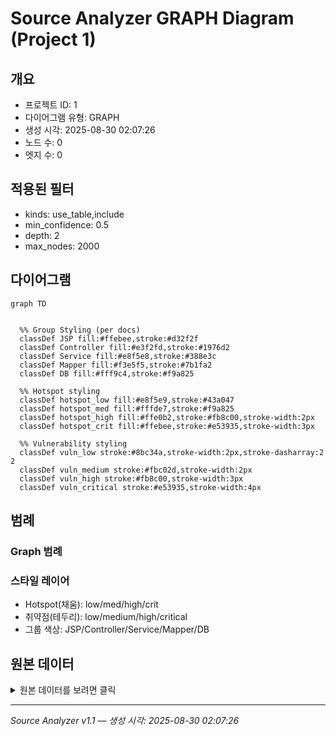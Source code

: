 # Source Analyzer GRAPH Diagram (Project 1)

## 개요
- 프로젝트 ID: 1
- 다이어그램 유형: GRAPH
- 생성 시각: 2025-08-30 02:07:26
- 노드 수: 0
- 엣지 수: 0

## 적용된 필터

- kinds: use_table,include
- min_confidence: 0.5
- depth: 2
- max_nodes: 2000

## 다이어그램

```mermaid
graph TD


  %% Group Styling (per docs)
  classDef JSP fill:#ffebee,stroke:#d32f2f
  classDef Controller fill:#e3f2fd,stroke:#1976d2
  classDef Service fill:#e8f5e8,stroke:#388e3c
  classDef Mapper fill:#f3e5f5,stroke:#7b1fa2
  classDef DB fill:#fff9c4,stroke:#f9a825

  %% Hotspot styling
  classDef hotspot_low fill:#e8f5e9,stroke:#43a047
  classDef hotspot_med fill:#fffde7,stroke:#f9a825
  classDef hotspot_high fill:#ffe0b2,stroke:#fb8c00,stroke-width:2px
  classDef hotspot_crit fill:#ffebee,stroke:#e53935,stroke-width:3px

  %% Vulnerability styling
  classDef vuln_low stroke:#8bc34a,stroke-width:2px,stroke-dasharray:2 2
  classDef vuln_medium stroke:#fbc02d,stroke-width:2px
  classDef vuln_high stroke:#fb8c00,stroke-width:3px
  classDef vuln_critical stroke:#e53935,stroke-width:4px
```

## 범례

### Graph 범례


### 스타일 레이어
- Hotspot(채움): low/med/high/crit
- 취약점(테두리): low/medium/high/critical
- 그룹 색상: JSP/Controller/Service/Mapper/DB

## 원본 데이터

<details>
<summary>원본 데이터를 보려면 클릭</summary>

노드 목록 (0)
```json
```

엣지 목록 (0)
```json
```

</details>

---
*Source Analyzer v1.1 — 생성 시각: 2025-08-30 02:07:26*